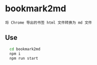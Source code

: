 # bookmark2md

    将 Chrome 导出的书签 html 文件转换为 md 文件

## Use
```bash
  cd bookmark2md
  npm i
  npm run start
```